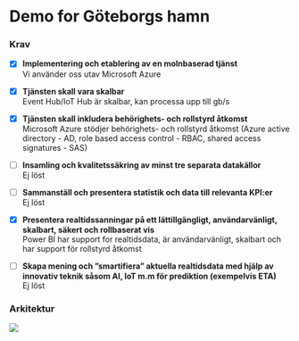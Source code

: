 <h1> Demo for Göteborgs hamn</h1>

<h3> Krav </h3>

- [x] <b>Implementering och etablering av en molnbaserad tjänst</b>
<br>Vi använder oss utav Microsoft Azure
- [x] <b>Tjänsten skall vara skalbar</b>
<br>Event Hub/IoT Hub är skalbar, kan processa upp till gb/s
- [x] <b>Tjänsten skall inkludera behörighets- och rollstyrd åtkomst</b>
<br>Microsoft Azure stödjer behörighets- och rollstyrd åtkomst (Azure active directory - AD, role based access control - RBAC, shared access signatures - SAS)
- [ ] <b>Insamling och kvalitetssäkring av minst tre separata datakällor</b>
<br>Ej löst
- [ ] <b>Sammanställ och presentera statistik och data till relevanta KPI:er</b>
<br>Ej löst
- [x] <b>Presentera realtidssanningar på ett lättillgängligt, användarvänligt, skalbart, säkert och rollbaserat vis</b>
<br>Power BI har support for realtidsdata, är användarvänligt, skalbart och har support för rollstyrd åtkomst
- [ ] <b>Skapa mening och ”smartifiera” aktuella realtidsdata med hjälp av innovativ teknik såsom AI, IoT m.m för prediktion (exempelvis ETA)</b>
<br>Ej löst

  
<h3> Arkitektur </h3> 
  
<img src="https://azurecomcdn.azureedge.net/cvt-86ffa9252fe53319ef8b7f87fd0209c71158b6ff642eefee2cf2f09309abdfef/images/page/services/event-hubs/serverless-streaming.svg">
